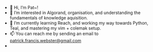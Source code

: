 - 👋 Hi, I’m Pat~!
- 👀 I’m interested in Algorand, organisation, and understanding the fundamentals of knowledge aquisition.
- 🌱 I’m currently learning Reach, and working my way towards Python, Teal, and mastering my vim + colemak setup.
- 📫 You can reach me by sending an email to patrick.francis.webster@gmail.com
- 
<!---
ScarredAnvil/ScarredAnvil is a ✨ special ✨ repository because its `README.md` (this file) appears on your GitHub profile.
You can click the Preview link to take a look at your changes.
--->
